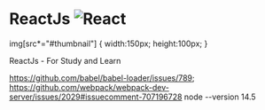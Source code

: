 # ReactJs  ![React](https://user-images.githubusercontent.com/45578535/138135584-9dc9d97b-642e-43bd-a4fb-0c8594ff8442.png#thumbnail)
img[src*="#thumbnail"] {
   width:150px;
   height:100px;
}


ReactJs - For Study and Learn

https://github.com/babel/babel-loader/issues/789;
https://github.com/webpack/webpack-dev-server/issues/2029#issuecomment-707196728
node --version 14.5
